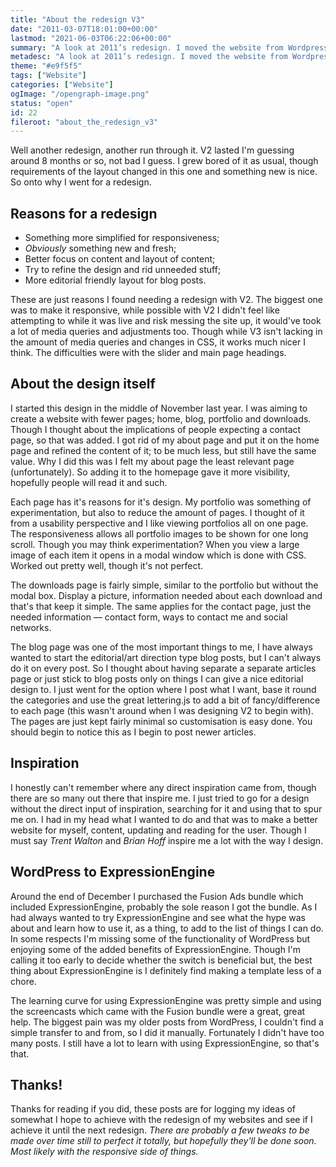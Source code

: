 ```yaml
---
title: "About the redesign V3"
date: "2011-03-07T18:01:00+00:00"
lastmod: "2021-06-03T06:22:06+00:00"
summary: "A look at 2011’s redesign. I moved the website from Wordpress to ExpressionEngine."
metadesc: "A look at 2011’s redesign. I moved the website from Wordpress to ExpressionEngine."
theme: "#e9f5f5"
tags: ["Website"]
categories: ["Website"]
ogImage: "/opengraph-image.png"
status: "open"
id: 22
fileroot: "about_the_redesign_v3"
---
```


Well another redesign, another run through it. V2 lasted I'm guessing around 8 months or so, not bad I guess. I grew bored of it as usual, though requirements of the layout changed in this one and something new is nice. So onto why I went for a redesign.

## Reasons for a redesign

-   Something more simplified for responsiveness;
-   _Obviously_ something new and fresh;
-   Better focus on content and layout of content;
-   Try to refine the design and rid unneeded stuff;
-   More editorial friendly layout for blog posts.

These are just reasons I found needing a redesign with V2. The biggest one was to make it responsive, while possible with V2 I didn't feel like attempting to while it was live and risk messing the site up, it would've took a lot of media queries and adjustments too. Though while V3 isn't lacking in the amount of media queries and changes in CSS, it works much nicer I think. The difficulties were with the slider and main page headings.

## About the design itself

I started this design in the middle of November last year. I was aiming to create a website with fewer pages; home, blog, portfolio and downloads. Though I thought about the implications of people expecting a contact page, so that was added. I got rid of my about page and put it on the home page and refined the content of it; to be much less, but still have the same value. Why I did this was I felt my about page the least relevant page (unfortunately). So adding it to the homepage gave it more visibility, hopefully people will read it and such.

Each page has it's reasons for it's design. My portfolio was something of experimentation, but also to reduce the amount of pages. I thought of it from a usability perspective and I like viewing portfolios all on one page. The responsiveness allows all portfolio images to be shown for one long scroll. Though you may think experimentation? When you view a large image of each item it opens in a modal window which is done with CSS. Worked out pretty well, though it's not perfect.

The downloads page is fairly simple, similar to the portfolio but without the modal box. Display a picture, information needed about each download and that's that keep it simple. The same applies for the contact page, just the needed information — contact form, ways to contact me and social networks.

The blog page was one of the most important things to me, I have always wanted to start the editorial/art direction type blog posts, but I can't always do it on every post. So I thought about having separate a separate articles page or just stick to blog posts only on things I can give a nice editorial design to. I just went for the option where I post what I want, base it round the categories and use the great lettering.js to add a bit of fancy/difference to each page (this wasn't around when I was designing V2 to begin with). The pages are just kept fairly minimal so customisation is easy done. You should begin to notice this as I begin to post newer articles.

## Inspiration

I honestly can't remember where any direct inspiration came from, though there are so many out there that inspire me. I just tried to go for a design without the direct input of inspiration, searching for it and using that to spur me on. I had in my head what I wanted to do and that was to make a better website for myself, content, updating and reading for the user. Though I must say _Trent Walton_ and _Brian Hoff_ inspire me a lot with the way I design.

## WordPress to ExpressionEngine

Around the end of December I purchased the Fusion Ads bundle which included ExpressionEngine, probably the sole reason I got the bundle. As I had always wanted to try ExpressionEngine and see what the hype was about and learn how to use it, as a thing, to add to the list of things I can do. In some respects I'm missing some of the functionality of WordPress but enjoying some of the added benefits of ExpressionEngine. Though I'm calling it too early to decide whether the switch is beneficial but, the best thing about ExpressionEngine is I definitely find making a template less of a chore.

The learning curve for using ExpressionEngine was pretty simple and using the screencasts which came with the Fusion bundle were a great, great help. The biggest pain was my older posts from WordPress, I couldn't find a simple transfer to and from, so I did it manually. Fortunately I didn't have too many posts. I still have a lot to learn with using ExpressionEngine, so that's that.

## Thanks!

Thanks for reading if you did, these posts are for logging my ideas of somewhat I hope to achieve with the redesign of my websites and see if I achieve it until the next redesign. _There are probably a few tweaks to be made over time still to perfect it totally, but hopefully they'll be done soon. Most likely with the responsive side of things._
